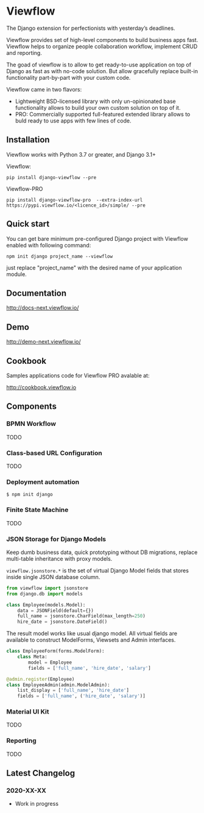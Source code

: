 # Viewflow

The Django extension for perfectionists with yesterday’s deadlines.

Viewflow provides set of high-level components to build business apps fast. 
Viewflow helps to organize people collaboration workflow, implement CRUD and reporting.

The goad of viewflow is to allow to get ready-to-use application on top of Django as fast as with no-code solution. But allow gracefully replace built-in functionality part-by-part with your custom code.

Viewflow came in two flavors: 
  - Lightweight BSD-licensed library with only un-opinionated base functionality allows to build your own custom solution on top of it.
  - PRO: Commercially supported full-featured extended library allows to buld ready to use apps with few lines of code. 

## Installation

Viewflow works with Python 3.7 or greater, and Django 3.1+

Viewflow:

    pip install django-viewflow --pre

Viewflow-PRO

    pip install django-viewflow-pro  --extra-index-url https://pypi.viewflow.io/<licence_id>/simple/ --pre

## Quick start

You can get bare minimum pre-configured Django project with Viewflow enabled
with following command:

    npm init django project_name --viewflow

just replace "project_name"  with the desired name of your application module.

## Documentation

http://docs-next.viewflow.io/


## Demo

http://demo-next.viewflow.io/

## Cookbook

Samples applications code for Viewflow PRO avalable at:

http://cookbook.viewflow.io

## Components

### BPMN Workflow

TODO

### Class-based URL Configuration

TODO

### Deployment automation

    $ npm init django

### Finite State Machine

TODO

### JSON Storage for Django Models
Keep dumb business data, quick prototyping without DB migrations, replace multi-table inheritance with proxy models.

`viewflow.jsonstore.*` is the set of virtual Django Model fields that stores inside single JSON database column.

```python
from viewflow import jsonstore
from django.db import models

class Employee(models.Model):
    data = JSONField(default={})
    full_name = jsonstore.CharField(max_length=250)
    hire_date = jsonstore.DateField()
```
The result model works like usual django model. All virtual fields are available to construct ModelForms, Viewsets and Admin interfaces.

```python
class EmployeeForm(forms.ModelForm):
    class Meta:
        model = Employee
        fields = ['full_name', 'hire_date', 'salary']

@admin.register(Employee)
class EmployeeAdmin(admin.ModelAdmin):
    list_display = ['full_name', 'hire_date']
    fields = ['full_name', ('hire_date', 'salary')]
```

### Material UI Kit

TODO

### Reporting

TODO


## Latest Changelog

### 2020-XX-XX

  * Work in progress
